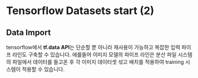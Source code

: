 # Tensorflow Datasets start (2)

## Data Import

tensorflow에서 **tf.data API**는 단순할 뿐 아니라 재사용이 가능하고 복잡한 입력 파이프 라인도 구축할 수 있습니다. 에를들어 이미지 모델의 파이프 라인은 분산 파일 시스템의 파일에서 데이터를 들고온 후 각 이미지 데이터셋 섞고 배치를 적용하여 training 시스템이 적용할 수 있습니다.